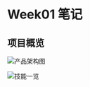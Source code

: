 # Week01 笔记

## 项目概览

![产品架构图](./images/product-archtect.png)

![技能一览](./images/archtect-skills.png)
